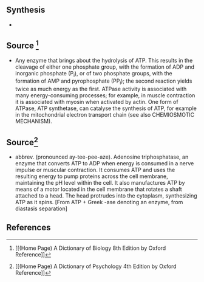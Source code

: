 ## Synthesis
- 
## Source [^1]
- Any enzyme that brings about the hydrolysis of ATP. This results in the cleavage of either one phosphate group, with the formation of ADP and inorganic phosphate $\left(\mathrm{P}_{\mathrm{i}}\right)$, or of two phosphate groups, with the formation of AMP and pyrophosphate $\left(\mathrm{PP}_{\mathrm{i}}\right)$; the second reaction yields twice as much energy as the first. ATPase activity is associated with many energy-consuming processes; for example, in muscle contraction it is associated with myosin when activated by actin. One form of ATPase, ATP synthetase, can catalyse the synthesis of ATP, for example in the mitochondrial electron transport chain (see also CHEMIOSMOTIC MECHANISM).
## Source[^2]
- abbrev. (pronounced ay-tee-pee-aze). Adenosine triphosphatase, an enzyme that converts ATP to ADP when energy is consumed in a nerve impulse or muscular contraction. It consumes ATP and uses the resulting energy to pump proteins across the cell membrane, maintaining the pH level within the cell. It also manufactures ATP by means of a motor located in the cell membrane that rotates a shaft attached to a head. The head protrudes into the cytoplasm, synthesizing ATP as it spins. \[From ATP + Greek -ase denoting an enzyme, from diastasis separation]
## References

[^1]: [[(Home Page) A Dictionary of Biology 8th Edition by Oxford Reference]]
[^2]: [[(Home Page) A Dictionary of Psychology 4th Edition by Oxford Reference]]